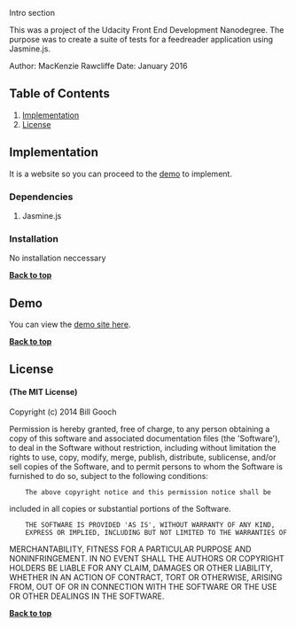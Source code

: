 Intro section

This was a project of the Udacity Front End Development Nanodegree. The purpose was to create a suite of tests for a feedreader application using Jasmine.js.

Author: MacKenzie Rawcliffe
Date: January 2016

## Table of Contents

1. [Implementation](#implementation)
1. [License](#license)


## Implementation

It is a website so you can proceed to the [demo](#demo) to implement.

### Dependencies

1. Jasmine.js

### Installation

No installation neccessary

**[Back to top](#table-of-contents)**

## Demo

You can view the [demo site here]().

**[Back to top](#table-of-contents)**


## License

#### (The MIT License)

Copyright (c) 2014 Bill Gooch

Permission is hereby granted, free of charge, to any person obtaining
a copy of this software and associated documentation files (the
'Software'), to deal in the Software without restriction, including
without limitation the rights to use, copy, modify, merge, publish,
		distribute, sublicense, and/or sell copies of the Software, and to
permit persons to whom the Software is furnished to do so, subject to
the following conditions:

		The above copyright notice and this permission notice shall be
included in all copies or substantial portions of the Software.

		THE SOFTWARE IS PROVIDED 'AS IS', WITHOUT WARRANTY OF ANY KIND,
		EXPRESS OR IMPLIED, INCLUDING BUT NOT LIMITED TO THE WARRANTIES OF
MERCHANTABILITY, FITNESS FOR A PARTICULAR PURPOSE AND NONINFRINGEMENT.
		IN NO EVENT SHALL THE AUTHORS OR COPYRIGHT HOLDERS BE LIABLE FOR ANY
CLAIM, DAMAGES OR OTHER LIABILITY, WHETHER IN AN ACTION OF CONTRACT,
		TORT OR OTHERWISE, ARISING FROM, OUT OF OR IN CONNECTION WITH THE
SOFTWARE OR THE USE OR OTHER DEALINGS IN THE SOFTWARE.

**[Back to top](#table-of-contents)**

